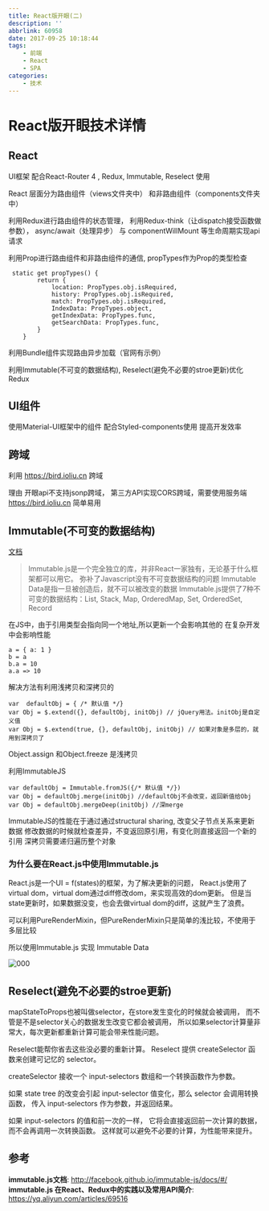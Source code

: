 ```yaml
---
title: React版开眼(二)
description: ''
abbrlink: 60958
date: 2017-09-25 10:18:44
tags: 
    - 前端
    - React
    - SPA
categories:
    - 技术
---
```



# React版开眼技术详情


## React 

UI框架
配合React-Router 4 , Redux, Immutable, Reselect 使用

React 层面分为路由组件（views文件夹中）
和非路由组件（components文件夹中）

利用Redux进行路由组件的状态管理，
利用Redux-think（让dispatch接受函数做参数），
 async/await（处理异步）
与 componentWillMount 等生命周期实现api请求


利用Prop进行路由组件和非路由组件的通信, 
propTypes作为Prop的类型检查

```
 static get propTypes() { 
        return { 
            location: PropTypes.obj.isRequired,
            history: PropTypes.obj.isRequired,
            match: PropTypes.obj.isRequired,
            IndexData: PropTypes.object,
            getIndexData: PropTypes.func,
            getSearchData: PropTypes.func,
        }
    }

```


利用Bundle组件实现路由异步加载（官网有示例）

利用Immutable(不可变的数据结构), Reselect(避免不必要的stroe更新)优化Redux



## UI组件

使用Material-UI框架中的组件
配合Styled-components使用
提高开发效率



## 跨域

利用 https://bird.ioliu.cn 跨域

理由
    开眼api不支持jsonp跨域，
    第三方API实现CORS跨域，需要使用服务端
     https://bird.ioliu.cn 简单易用




## Immutable(不可变的数据结构)

[文档](http://facebook.github.io/immutable-js/docs/#/)

> Immutable.js是一个完全独立的库，并非React一家独有，无论基于什么框架都可以用它。 
弥补了Javascript没有不可变数据结构的问题
Immutable Data是指一旦被创造后，就不可以被改变的数据
Immutable.js提供了7种不可变的数据结构：List, Stack, Map, OrderedMap, Set, OrderedSet, Record 


在JS中，由于引用类型会指向同一个地址,所以更新一个会影响其他的
在复杂开发中会影响性能

```
a = { a: 1 }
b = a 
b.a = 10
a.a => 10

```

解决方法有利用浅拷贝和深拷贝的

```
var  defaultObj = { /* 默认值 */}
var Obj = $.extend({}, defaultObj, initObj) // jQuery用法。initObj是自定义值
var Obj = $.extend(true, {}, defaultObj, initObj) // 如果对象是多层的，就用到深拷贝了

```

Object.assign 和Object.freeze 是浅拷贝

利用ImmutableJS

```
var defaultObj = Immutable.fromJS({/* 默认值 */})
var Obj = defaultObj.merge(initObj) //defaultObj不会改变，返回新值给Obj
var Obj = defaultObj.mergeDeep(initObj) //深merge
```


ImmutableJS的性能在于通过通过structural sharing, 改变父子节点关系来更新数据
修改数据的时候就检查差异，不变返回原引用，有变化则直接返回一个新的引用
深拷贝需要递归遍历整个对象




### 为什么要在React.js中使用Immutable.js

React.js是一个UI = f(states)的框架，为了解决更新的问题，
React.js使用了virtual dom，virtual dom通过diff修改dom，来实现高效的dom更新。
但是当state更新时，如果数据没变，也会去做virtual dom的diff，这就产生了浪费。

可以利用PureRenderMixin，但PureRenderMixin只是简单的浅比较，不使用于多层比较

所以使用Immutable.js 实现 Immutable Data



![000](http://ldqblog.me/img/Immutable/000.gif)



## Reselect(避免不必要的stroe更新)


mapStateToProps也被叫做selector，在store发生变化的时候就会被调用，
而不管是不是selector关心的数据发生改变它都会被调用，
所以如果selector计算量非常大，每次更新都重新计算可能会带来性能问题。



Reselect能帮你省去这些没必要的重新计算。
Reselect 提供 createSelector 函数来创建可记忆的 selector。

createSelector 接收一个 input-selectors 数组和一个转换函数作为参数。

如果 state tree 的改变会引起 input-selector 值变化，那么 selector 会调用转换函数，
传入 input-selectors 作为参数，并返回结果。

如果 input-selectors 的值和前一次的一样，
它将会直接返回前一次计算的数据，而不会再调用一次转换函数。
这样就可以避免不必要的计算，为性能带来提升。







## 参考

**immutable.js文档**: http://facebook.github.io/immutable-js/docs/#/
**immutable.js 在React、Redux中的实践以及常用API简介**: https://yq.aliyun.com/articles/69516


